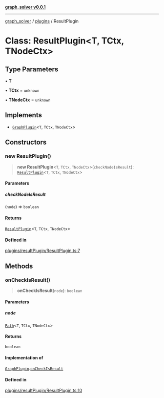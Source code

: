 [**graph_solver v0.0.1**](../../../README.md)

***

[graph_solver](../../../globals.md) / [plugins](../README.md) / ResultPlugin

# Class: ResultPlugin\<T, TCtx, TNodeCtx\>

## Type Parameters

• **T**

• **TCtx** = `unknown`

• **TNodeCtx** = `unknown`

## Implements

- [`GraphPlugin`](../interfaces/GraphPlugin.md)\<`T`, `TCtx`, `TNodeCtx`\>

## Constructors

### new ResultPlugin()

> **new ResultPlugin**\<`T`, `TCtx`, `TNodeCtx`\>(`checkNodeIsResult`): [`ResultPlugin`](ResultPlugin.md)\<`T`, `TCtx`, `TNodeCtx`\>

#### Parameters

##### checkNodeIsResult

(`node`) => `boolean`

#### Returns

[`ResultPlugin`](ResultPlugin.md)\<`T`, `TCtx`, `TNodeCtx`\>

#### Defined in

[plugins/resultPlugin/ResultPlugin.ts:7](https://github.com/ahibis/grapthSolver/blob/0c6ad5227b2300e452a220efa1e98a9e3061f40c/src/plugins/resultPlugin/ResultPlugin.ts#L7)

## Methods

### onCheckIsResult()

> **onCheckIsResult**(`node`): `boolean`

#### Parameters

##### node

[`Path`](../../../interfaces/Path.md)\<`T`, `TCtx`, `TNodeCtx`\>

#### Returns

`boolean`

#### Implementation of

[`GraphPlugin`](../interfaces/GraphPlugin.md).[`onCheckIsResult`](../interfaces/GraphPlugin.md#oncheckisresult)

#### Defined in

[plugins/resultPlugin/ResultPlugin.ts:10](https://github.com/ahibis/grapthSolver/blob/0c6ad5227b2300e452a220efa1e98a9e3061f40c/src/plugins/resultPlugin/ResultPlugin.ts#L10)
